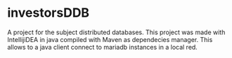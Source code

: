 # investorsDDB
A project for the subject distributed databases. This project was made with IntellijiDEA in java compiled with Maven as dependecies manager. This allows to a java client connect to mariadb instances in a local red. 
